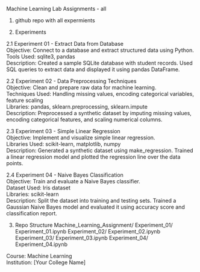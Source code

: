 Machine Learning Lab Assignments - all 
1) github repo with all expermients 

2. Experiments

2.1 Experiment 01 - Extract Data from Database  
Objective: Connect to a database and extract structured data using Python.  
Tools Used: sqlite3, pandas  
Description: Created a sample SQLite database with student records. Used SQL queries to extract data and displayed it using pandas DataFrame.

2.2 Experiment 02 - Data Preprocessing Techniques  
Objective: Clean and prepare raw data for machine learning.  
Techniques Used: Handling missing values, encoding categorical variables, feature scaling  
Libraries: pandas, sklearn.preprocessing, sklearn.impute  
Description: Preprocessed a synthetic dataset by imputing missing values, encoding categorical features, and scaling numerical columns.

2.3 Experiment 03 - Simple Linear Regression  
Objective: Implement and visualize simple linear regression.  
Libraries Used: scikit-learn, matplotlib, numpy  
Description: Generated a synthetic dataset using make_regression. Trained a linear regression model and plotted the regression line over the data points.

2.4 Experiment 04 - Naive Bayes Classification  
Objective: Train and evaluate a Naive Bayes classifier.  
Dataset Used: Iris dataset  
Libraries: scikit-learn  
Description: Split the dataset into training and testing sets. Trained a Gaussian Naive Bayes model and evaluated it using accuracy score and classification report.

3. Repo Structure
Machine_Learning_Assignment/
  Experiment_01/
    Experiment_01.ipynb
  Experiment_02/
    Experiment_02.ipynb
  Experiment_03/
    Experiment_03.ipynb
  Experiment_04/
    Experiment_04.ipynb
  
Course: Machine Learning  
Institution: [Your College Name]
